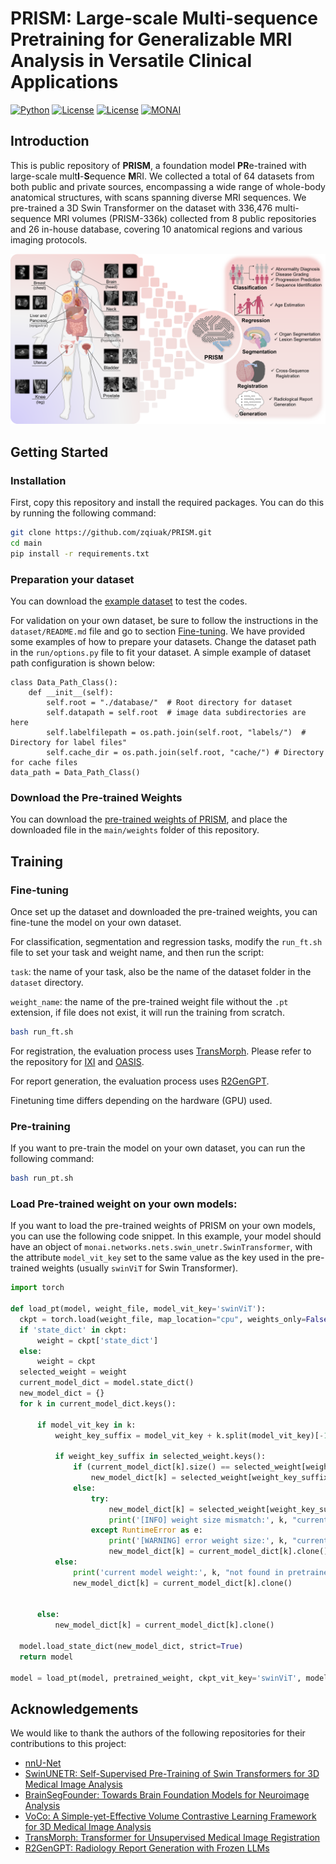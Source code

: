 # PRISM: Large-scale Multi-sequence Pretraining for Generalizable MRI Analysis in Versatile Clinical Applications


[![Python](https://img.shields.io/badge/Python-3.11.0-blue)]()
[![License](https://img.shields.io/badge/License-Apache%202.0-yellow)](https://opensource.org/licenses/Apache-2.0)
[![License](https://img.shields.io/badge/Dataset-PRISM--336K-red)]()
[![MONAI](https://img.shields.io/badge/MONAI-1.4.0-blue)](https://monai.io/)

## Introduction
This is public repository of **PRISM**, a foundation model **PR**e-trained with large-scale mult**I**-**S**equence **M**RI. We collected a total of 64 datasets from both public and private sources, encompassing a wide range of whole-body anatomical structures, with scans spanning diverse MRI sequences.
We pre-trained a 3D Swin Transformer on the dataset with 336,476 multi-sequence MRI volumes (PRISM-336k) collected from 8 public repositories and 26 in-house database, covering 10 anatomical regions and various imaging protocols.

![PRISM](asserts/main.png)

<!-- ![Datasets](asserts/datasets.png) -->

## Getting Started

### Installation
First, copy this repository and install the required packages. You can do this by running the following command:
```bash
git clone https://github.com/zqiuak/PRISM.git
cd main
pip install -r requirements.txt
```


### Preparation your dataset
You can download the [example dataset](https://www.kaggle.com/datasets/anhoangvo/acdc-dataset) to test the codes.

For validation on your own dataset, be sure to follow the instructions in the `dataset/README.md` file and go to section [Fine-tuning](#fine-tuning).
We have provided some examples of how to prepare your datasets.
Change the dataset path in the `run/options.py` file to fit your dataset.
A simple example of dataset path configuration is shown below:
```
class Data_Path_Class():
    def __init__(self):
        self.root = "./database/"  # Root directory for dataset
        self.datapath = self.root  # image data subdirectories are here
        self.labelfilepath = os.path.join(self.root, "labels/")  # Directory for label files"
        self.cache_dir = os.path.join(self.root, "cache/") # Directory for cache files
data_path = Data_Path_Class()
```

### Download the Pre-trained Weights
You can download the [pre-trained weights of PRISM](https://drive.google.com/file/d/1__lWJfBaCSQqkyPvxpQqK-MWH_d__bWz/view?usp=sharing), and place the downloaded file in the `main/weights` folder of this repository.

## Training
### Fine-tuning
Once set up the dataset and downloaded the pre-trained weights, you can fine-tune the model on your own dataset.

For classification, segmentation and regression tasks, modify the `run_ft.sh` file to set your task and weight name, and then run the script:

```task```: the name of your task, also be the name of the dataset folder in the `dataset` directory.

```weight_name```: the name of the pre-trained weight file without the `.pt` extension, if file does not exist, it will run the training from scratch.

```bash
bash run_ft.sh
```

For registration, the evaluation process uses [TransMorph](https://github.com/junyuchen245/TransMorph_Transformer_for_Medical_Image_Registration). 
Please refer to the repository for [IXI](https://github.com/junyuchen245/TransMorph_Transformer_for_Medical_Image_Registration/tree/main/IXI) and [OASIS](https://github.com/junyuchen245/TransMorph_Transformer_for_Medical_Image_Registration/tree/main/OASIS).

For report generation, the evaluation process uses [R2GenGPT](https://github.com/wang-zhanyu/R2GenGPT).


Finetuning time differs depending on the hardware (GPU) used.
### Pre-training
If you want to pre-train the model on your own dataset, you can run the following command:
```bash
bash run_pt.sh
```

### Load Pre-trained weight on your own models:
If you want to load the pre-trained weights of PRISM on your own models, you can use the following code snippet. 
In this example, your model should have an object of `monai.networks.nets.swin_unetr.SwinTransformer`, with the attribute `model_vit_key` set to the same value as the key used in the pre-trained weights (usually `swinViT` for Swin Transformer).

```python
import torch

def load_pt(model, weight_file, model_vit_key='swinViT'):
  ckpt = torch.load(weight_file, map_location="cpu", weights_only=False)
  if 'state_dict' in ckpt:
      weight = ckpt['state_dict']
  else:
      weight = ckpt
  selected_weight = weight
  current_model_dict = model.state_dict()
  new_model_dict = {}
  for k in current_model_dict.keys():

      if model_vit_key in k: 
          weight_key_suffix = model_vit_key + k.split(model_vit_key)[-1] 

          if weight_key_suffix in selected_weight.keys():
              if (current_model_dict[k].size() == selected_weight[weight_key_suffix].size()):
                  new_model_dict[k] = selected_weight[weight_key_suffix].clone()  
              else:
                  try:
                      new_model_dict[k] = selected_weight[weight_key_suffix].expand_as(current_model_dict[k]).clone()
                      print('[INFO] weight size mismatch:', k, "current size:", current_model_dict[k].size(), "pt size:", selected_weight[weight_key_suffix].size(), "expanded to match current model size")
                  except RuntimeError as e:
                      print('[WARNING] error weight size:', k, "current size:", current_model_dict[k].size(), "pt size:", selected_weight[weight_key_suffix].size(), "expand size error:", e)
                      new_model_dict[k] = current_model_dict[k].clone()
          else:
              print('current model weight:', k, "not found in pretrained weight")
              new_model_dict[k] = current_model_dict[k].clone()
              

      else:
          new_model_dict[k] = current_model_dict[k].clone()

  model.load_state_dict(new_model_dict, strict=True)
  return model

model = load_pt(model, pretrained_weight, ckpt_vit_key='swinViT', model_vit_key='swinViT')
```

<!-- ### Registration


### Report Generation -->



## Acknowledgements
We would like to thank the authors of the following repositories for their contributions to this project:
- [nnU-Net](https://github.com/MIC-DKFZ/nnUNet/tree/master)
- [SwinUNETR: Self-Supervised Pre-Training of Swin Transformers for 3D Medical Image Analysis](https://github.com/Project-MONAI/research-contributions/tree/main/SwinUNETR/Pretrain)
- [BrainSegFounder: Towards Brain Foundation Models for Neuroimage Analysis](https://github.com/lab-smile/BrainSegFounder/tree/main)
- [VoCo: A Simple-yet-Effective Volume Contrastive Learning Framework for 3D Medical Image Analysis](https://github.com/Luffy03/Large-Scale-Medical)
- [TransMorph: Transformer for Unsupervised Medical Image Registration](https://github.com/junyuchen245/TransMorph_Transformer_for_Medical_Image_Registration/tree/main)
- [R2GenGPT: Radiology Report Generation with Frozen LLMs](https://github.com/wang-zhanyu/R2GenGPT)
